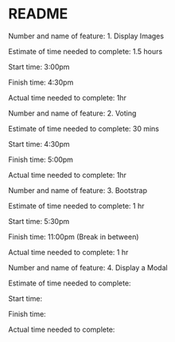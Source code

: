 # README

Number and name of feature: 1. Display Images

Estimate of time needed to complete: 1.5 hours

Start time: 3:00pm

Finish time: 4:30pm

Actual time needed to complete: 1hr

Number and name of feature: 2. Voting

Estimate of time needed to complete: 30 mins

Start time: 4:30pm

Finish time: 5:00pm

Actual time needed to complete: 1hr

Number and name of feature: 3. Bootstrap

Estimate of time needed to complete: 1 hr

Start time: 5:30pm

Finish time: 11:00pm (Break in between)

Actual time needed to complete: 1 hr

Number and name of feature: 4. Display a Modal

Estimate of time needed to complete:

Start time:

Finish time:

Actual time needed to complete:
